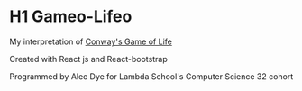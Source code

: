 # H1 Gameo-Lifeo

My interpretation of [Conway's Game of Life](https://en.wikipedia.org/wiki/Conway%27s_Game_of_Life)

Created with React js and React-bootstrap

Programmed by Alec Dye for Lambda School's Computer Science 32 cohort

